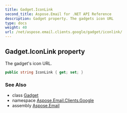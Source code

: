 ```yaml
---
title: Gadget.IconLink
second_title: Aspose.Email for .NET API Reference
description: Gadget property. The gadgets icon URL
type: docs
weight: 40
url: /net/aspose.email.clients.google/gadget/iconlink/
---
```

## Gadget.IconLink property

The gadget's icon URL.

```csharp
public string IconLink { get; set; }
```

### See Also

* class [Gadget](../)
* namespace [Aspose.Email.Clients.Google](../../gadget/)
* assembly [Aspose.Email](../../../)


